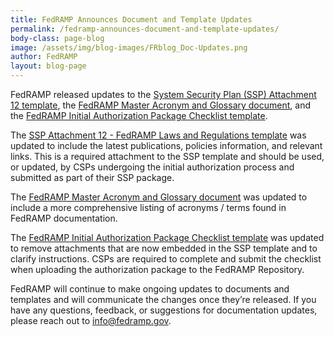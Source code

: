 ```yaml
---
title: FedRAMP Announces Document and Template Updates
permalink: /fedramp-announces-document-and-template-updates/
body-class: page-blog
image: /assets/img/blog-images/FRblog_Doc-Updates.png
author: FedRAMP
layout: blog-page
---
```


FedRAMP released updates to the <a href="{{site.baseurl}}/assets/resources/templates/SSP-A12-FedRAMP-Laws-and-Regulations-Template.xlsx">System Security Plan (SSP) Attachment 12 template</a>, the <a href="{{site.baseurl}}/assets/resources/documents/FedRAMP_Master_Acronym_and_Glossary.pdf">FedRAMP Master Acronym and Glossary document</a>, and the <a href="{{site.baseurl}}/assets/resources/templates/FedRAMP-Initial-Authorization-Package-Checklist .xlsx">FedRAMP Initial Authorization Package Checklist template</a>.

The <a href="{{site.baseurl}}/assets/resources/templates/SSP-A12-FedRAMP-Laws-and-Regulations-Template.xlsx">SSP Attachment 12 - FedRAMP Laws and Regulations template</a> was updated to include the latest publications, policies information, and relevant links. This is a required attachment to the SSP template and should be used, or updated, by CSPs undergoing the initial authorization process and submitted as part of their SSP package.

The <a href="{{site.baseurl}}/assets/resources/documents/FedRAMP_Master_Acronym_and_Glossary.pdf">FedRAMP Master Acronym and Glossary document</a> was updated to include a more comprehensive listing of acronyms / terms found in FedRAMP documentation.

The <a href="{{site.baseurl}}/assets/resources/templates/FedRAMP-Initial-Authorization-Package-Checklist .xlsx">FedRAMP Initial Authorization Package Checklist template</a> was updated to remove attachments that are now embedded in the SSP template and to clarify instructions. CSPs are required to complete and submit the checklist when uploading the authorization package to the FedRAMP Repository.

FedRAMP will continue to make ongoing updates to documents and templates and will communicate the changes once they’re released. If you have any questions, feedback, or suggestions for documentation updates, please reach out to <a href="mailto:info@fedramp.gov">info@fedramp.gov</a>. 
